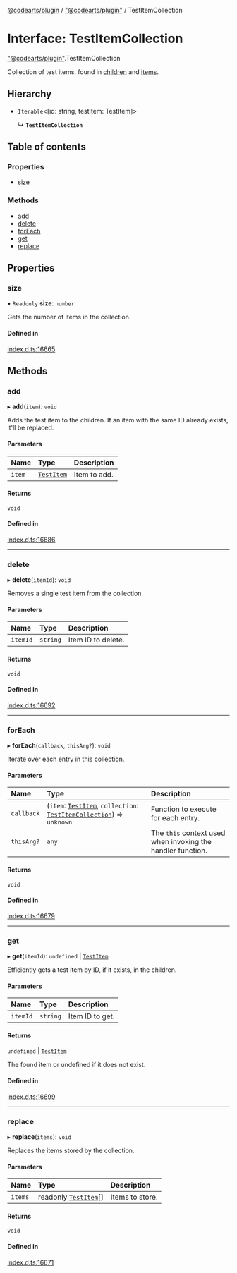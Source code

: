 [@codearts/plugin](../README.md) / ["@codearts/plugin"](../modules/_codearts_plugin_.md) / TestItemCollection

# Interface: TestItemCollection

["@codearts/plugin"](../modules/_codearts_plugin_.md).TestItemCollection

Collection of test items, found in [children](codearts_plugin_.TestItem.md#children) and
[items](codearts_plugin_.TestController.md#items).

## Hierarchy

- `Iterable`<[id: string, testItem: TestItem]\>

  ↳ **`TestItemCollection`**

## Table of contents

### Properties

- [size](codearts_plugin_.TestItemCollection.md#size)

### Methods

- [add](codearts_plugin_.TestItemCollection.md#add)
- [delete](codearts_plugin_.TestItemCollection.md#delete)
- [forEach](codearts_plugin_.TestItemCollection.md#foreach)
- [get](codearts_plugin_.TestItemCollection.md#get)
- [replace](codearts_plugin_.TestItemCollection.md#replace)

## Properties

### size

• `Readonly` **size**: `number`

Gets the number of items in the collection.

#### Defined in

[index.d.ts:16665](https://github.com/shuyaqian/cloudide-plugin-api/blob/3fbdd11/index.d.ts#L16665)

## Methods

### add

▸ **add**(`item`): `void`

Adds the test item to the children. If an item with the same ID already
exists, it'll be replaced.

#### Parameters

| Name | Type | Description |
| :------ | :------ | :------ |
| `item` | [`TestItem`](codearts_plugin_.TestItem.md) | Item to add. |

#### Returns

`void`

#### Defined in

[index.d.ts:16686](https://github.com/shuyaqian/cloudide-plugin-api/blob/3fbdd11/index.d.ts#L16686)

___

### delete

▸ **delete**(`itemId`): `void`

Removes a single test item from the collection.

#### Parameters

| Name | Type | Description |
| :------ | :------ | :------ |
| `itemId` | `string` | Item ID to delete. |

#### Returns

`void`

#### Defined in

[index.d.ts:16692](https://github.com/shuyaqian/cloudide-plugin-api/blob/3fbdd11/index.d.ts#L16692)

___

### forEach

▸ **forEach**(`callback`, `thisArg?`): `void`

Iterate over each entry in this collection.

#### Parameters

| Name | Type | Description |
| :------ | :------ | :------ |
| `callback` | (`item`: [`TestItem`](codearts_plugin_.TestItem.md), `collection`: [`TestItemCollection`](codearts_plugin_.TestItemCollection.md)) => `unknown` | Function to execute for each entry. |
| `thisArg?` | `any` | The `this` context used when invoking the handler function. |

#### Returns

`void`

#### Defined in

[index.d.ts:16679](https://github.com/shuyaqian/cloudide-plugin-api/blob/3fbdd11/index.d.ts#L16679)

___

### get

▸ **get**(`itemId`): `undefined` \| [`TestItem`](codearts_plugin_.TestItem.md)

Efficiently gets a test item by ID, if it exists, in the children.

#### Parameters

| Name | Type | Description |
| :------ | :------ | :------ |
| `itemId` | `string` | Item ID to get. |

#### Returns

`undefined` \| [`TestItem`](codearts_plugin_.TestItem.md)

The found item or undefined if it does not exist.

#### Defined in

[index.d.ts:16699](https://github.com/shuyaqian/cloudide-plugin-api/blob/3fbdd11/index.d.ts#L16699)

___

### replace

▸ **replace**(`items`): `void`

Replaces the items stored by the collection.

#### Parameters

| Name | Type | Description |
| :------ | :------ | :------ |
| `items` | readonly [`TestItem`](codearts_plugin_.TestItem.md)[] | Items to store. |

#### Returns

`void`

#### Defined in

[index.d.ts:16671](https://github.com/shuyaqian/cloudide-plugin-api/blob/3fbdd11/index.d.ts#L16671)

